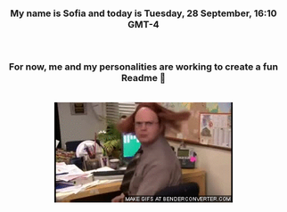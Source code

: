 


<div align="center">
<h3 >My name is Sofia and today is Tuesday, 28 September, 16:10 GMT-4</h3><br>
<h3 >For now, me and my personalities are working to create a fun Readme 👋
</h3><br>
<img src='img/dwight.gif' alt='working...'/>
</div>
